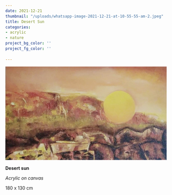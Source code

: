 ```yaml
---
date: 2021-12-21
thumbnail: "/uploads/whatsapp-image-2021-12-21-at-10-55-55-am-2.jpeg"
title: Desert Sun
categories:
- acrylic
- nature
project_bg_color: ''
project_fg_color: ''

---
```

![](/uploads/whatsapp-image-2021-12-21-at-10-55-55-am-2.jpeg)

**Desert sun**

_Acrylic on canvas_

180 x 130 cm